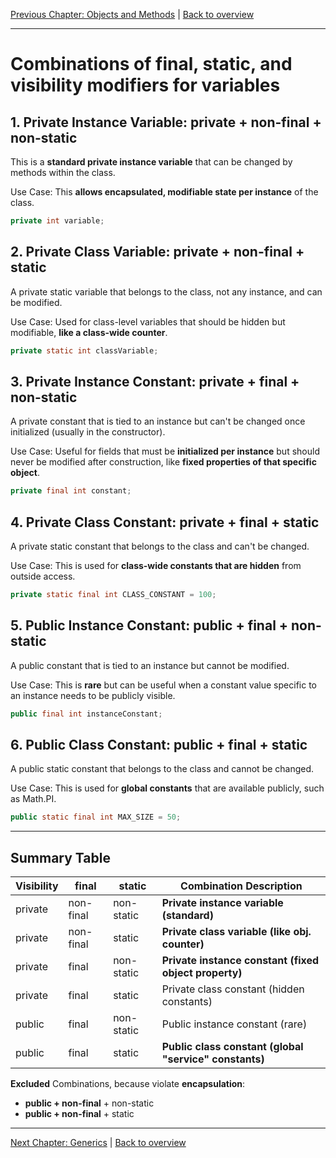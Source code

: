[Previous Chapter: Objects and Methods](05_Objects.md) | [Back to overview](./00_Java_SyntaxGuide.md)

---
# Combinations of final, static, and visibility modifiers for variables

## 1. Private Instance Variable: private + non-final + non-static

This is a **standard private instance variable** that can be changed by methods within the class.

Use Case: This **allows encapsulated, modifiable state per instance** of the class.

```java
private int variable;
```

## 2. Private Class Variable: private + non-final + static

A private static variable that belongs to the class, not any instance, and can be modified.

Use Case: Used for class-level variables that should be hidden but modifiable, **like a class-wide counter**.

```java
private static int classVariable;
```

## 3. Private Instance Constant: private + final + non-static

A private constant that is tied to an instance but can't be changed once initialized (usually in the constructor).

Use Case: Useful for fields that must be **initialized per instance** but should never be modified after construction, like **fixed properties of that specific object**.

```java
private final int constant;
```

## 4. Private Class Constant: private + final + static

A private static constant that belongs to the class and can't be changed.

Use Case: This is used for **class-wide constants that are hidden** from outside access.

```java
private static final int CLASS_CONSTANT = 100;
```

## 5. Public Instance Constant: public + final + non-static

A public constant that is tied to an instance but cannot be modified.

Use Case: This is **rare** but can be useful when a constant value specific to an instance needs to be publicly visible.

```java
public final int instanceConstant;
```

## 6. Public Class Constant: public + final + static

A public static constant that belongs to the class and cannot be changed.

Use Case: This is used for **global constants** that are available publicly, such as Math.PI.

```java
public static final int MAX_SIZE = 50;
```

<div style="page-break-before: always;"></div>

------

## Summary Table

Visibility | final | static | Combination Description
-|-|-|-
private | non-final | non-static | **Private instance variable (standard)**
private | non-final | static | **Private class variable (like obj. counter)**
private | final | non-static | **Private instance constant (fixed object property)**
private | final | static | Private class constant (hidden constants)
public | final | non-static | Public instance constant (rare)
public | final | static | **Public class constant (global "service" constants)**

**Excluded** Combinations, because violate **encapsulation**:
- **public + non-final** + non-static
- **public + non-final** + static

---

[Next Chapter: Generics](07_Generics.md) | [Back to overview](./00_Java_SyntaxGuide.md)
